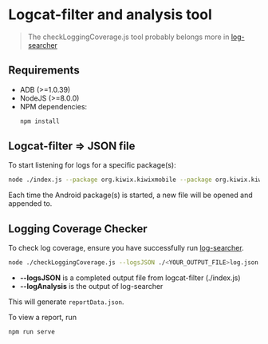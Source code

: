 # Logcat-filter and analysis tool

> The checkLoggingCoverage.js tool probably belongs more in [log-searcher](https://github.com/ISNIT0/log-searcher)

## Requirements
* ADB (>=1.0.39)
* NodeJS (>=8.0.0)
* NPM dependencies:
    ```bash
    npm install
    ```

## Logcat-filter => JSON file

To start listening for logs for a specific package(s):
```bash
node ./index.js --package org.kiwix.kiwixmobile --package org.kiwix.kiwixcustomexample
```
Each time the Android package(s) is started, a new file will be opened and appended to.

## Logging Coverage Checker

To check log coverage, ensure you have successfully run [log-searcher](https://github.com/ISNIT0/log-searcher).

```bash
node ./checkLoggingCoverage.js --logsJSON ./<YOUR_OUTPUT_FILE>log.json --logAnalysis ../log-searcher/data.json
```
* __--logsJSON__ is a completed output file from logcat-filter (./index.js)
* __--logAnalysis__ is the output of log-searcher

This will generate `reportData.json`.

To view a report, run
```bash
npm run serve
```
